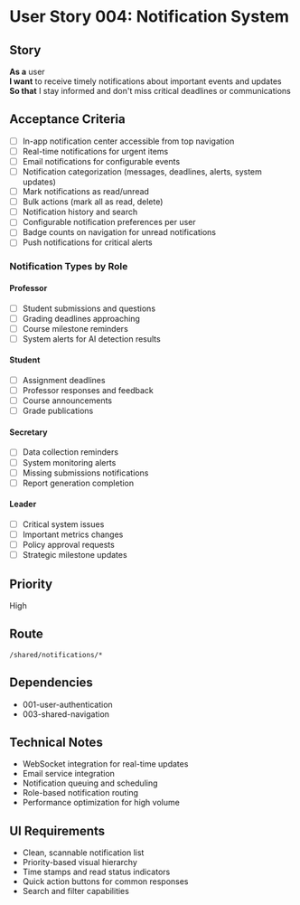 # User Story 004: Notification System

## Story
**As a** user  
**I want** to receive timely notifications about important events and updates  
**So that** I stay informed and don't miss critical deadlines or communications

## Acceptance Criteria
- [ ] In-app notification center accessible from top navigation
- [ ] Real-time notifications for urgent items
- [ ] Email notifications for configurable events
- [ ] Notification categorization (messages, deadlines, alerts, system updates)
- [ ] Mark notifications as read/unread
- [ ] Bulk actions (mark all as read, delete)
- [ ] Notification history and search
- [ ] Configurable notification preferences per user
- [ ] Badge counts on navigation for unread notifications
- [ ] Push notifications for critical alerts

### Notification Types by Role

#### Professor
- [ ] Student submissions and questions
- [ ] Grading deadlines approaching
- [ ] Course milestone reminders
- [ ] System alerts for AI detection results

#### Student  
- [ ] Assignment deadlines
- [ ] Professor responses and feedback
- [ ] Course announcements
- [ ] Grade publications

#### Secretary
- [ ] Data collection reminders
- [ ] System monitoring alerts
- [ ] Missing submissions notifications
- [ ] Report generation completion

#### Leader
- [ ] Critical system issues
- [ ] Important metrics changes
- [ ] Policy approval requests
- [ ] Strategic milestone updates

## Priority
High

## Route
`/shared/notifications/*`

## Dependencies
- 001-user-authentication
- 003-shared-navigation

## Technical Notes
- WebSocket integration for real-time updates
- Email service integration
- Notification queuing and scheduling
- Role-based notification routing
- Performance optimization for high volume

## UI Requirements
- Clean, scannable notification list
- Priority-based visual hierarchy
- Time stamps and read status indicators
- Quick action buttons for common responses
- Search and filter capabilities